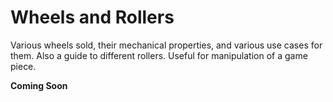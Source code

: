 # Wheels and Rollers

Various wheels sold, their mechanical properties, and various use cases for them. Also a guide to different rollers. Useful for manipulation of a game piece.

**Coming Soon**

<br>